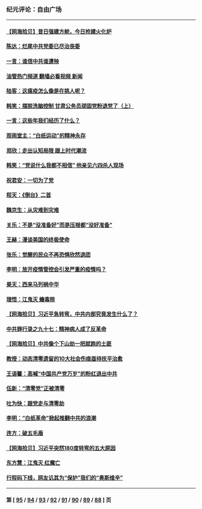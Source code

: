 ### 纪元评论：自由广场
---
#### [【网海拾贝】昔日强建方舱，今日抢建火化炉](../../pages/nsc993/n13891015.md?12250330) 
#### [陈达：烂尾中共党委已尽治丧委](../../pages/nsc993/n13890847.md?12250330) 
#### [一言：谁信中共谁遭殃](../../pages/nsc993/n13890822.md?12250330) 
#### [油管热门频道 翻墙必看视频 新闻](ok?12250330)
#### [陆客：这瘟疫怎么像是在挑人呢？](../../pages/nsc993/n13890706.md?12250330) 
#### [韩笑：摆脱洗脑控制 甘肃公务员顽固党粉退党了（上）](../../pages/nsc993/n13890297.md?12250330) 
#### [一言：这些年我们经历了什么？](../../pages/nsc993/n13890281.md?12250330) 
#### [观雨堂主：“白纸运动”的精神永存](../../pages/nsc993/n13889442.md?12250330) 
#### [郑欣：走出认知局限 跟上时代潮流](../../pages/nsc993/n13887826.md?12250330) 
#### [韩笑：“党说什么我都不相信” 他亲见六四杀人现场](../../pages/nsc993/n13887514.md?12250330) 
#### [祝君安：一切为了党](../../pages/nsc993/n13887500.md?12250330) 
#### [程天：《倒台》二首](../../pages/nsc993/n13887498.md?12250330) 
#### [魏京生：从灾难到灾难](../../pages/nsc993/n13887004.md?12250330) 
#### [关乐：不是“没准备好”而是压根都“没好准备”](../../pages/nsc993/n13886699.md?12250330) 
#### [王赫：漫谈美国的终极使命](../../pages/nsc993/n13886043.md?12250330) 
#### [张乐：觉醒的民众不再恐惧欣然退团](../../pages/nsc993/n13886032.md?12250330) 
#### [李明：放开疫情管控会引发严重的疫情吗？](../../pages/nsc993/n13886008.md?12250330) 
#### [昊天：西来马列祸中华](../../pages/nsc993/n13886007.md?12250330) 
#### [理悟：江鬼灭 蟾毒除](../../pages/nsc993/n13885990.md?12250330) 
#### [【网海拾贝】习近平急转弯，中共内部究竟发生什么了？](../../pages/nsc993/n13885590.md?12250330) 
#### [中共罪行录之九十七：精神病人成了反革命](../../pages/nsc993/n13885233.md?12250330) 
#### [【网海拾贝】中共像个下山劫一把就跑的土匪](../../pages/nsc993/n13884609.md?12250330) 
#### [教授：动态清零遗留的10大社会伤痕亟待抚平治愈](../../pages/nsc993/n13884584.md?12250330) 
#### [王语馨：高喊“中国共产党万岁”的粉红退出中共](../../pages/nsc993/n13884536.md?12250330) 
#### [伍新：“清零党”正被清零](../../pages/nsc993/n13884535.md?12250330) 
#### [吐为快：跟党走与清零劫](../../pages/nsc993/n13884487.md?12250330) 
#### [李明：“白纸革命”掀起推翻中共的浪潮](../../pages/nsc993/n13884479.md?12250330) 
#### [连方：破五毛盾](../../pages/nsc993/n13884461.md?12250330) 
#### [【网海拾贝】习近平突然180度转弯的五大原因](../../pages/nsc993/n13883788.md?12250330) 
#### [东方慧：江鬼灭 红魔亡](../../pages/nsc993/n13883806.md?12250330) 
#### [行程码下线，网友讥其为“保护”我们的“奥斯维辛”](../../pages/nsc993/n13883784.md?12250330) 

---
#### 第 [ [95](./95.md?12250330) / [94](./94.md?12250330) / [93](./93.md?12250330) / [92](./92.md?12250330) / [91](./91.md?12250330) / [90](./90.md?12250330) / [89](./89.md?12250330) / [88](./88.md?12250330) ] 页
